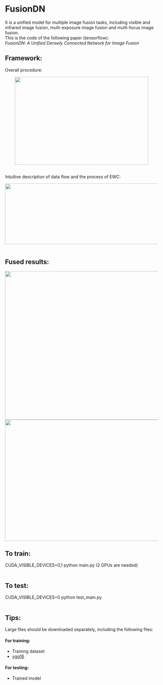 # FusionDN<br>
It is a unified model for multiple image fusion tasks, including visible and infrared image fusion, multi-exposure image fusion and multi-focus image fusion.<br>
This is the code of the following paper (tensorflow):<br>
*FusionDN: A Unified Densely Connected Network for Image Fusion*

## Framework:<br>
 Overall procedure:<br>
<div align=center><img src="https://github.com/hanna-xu/FusionDN/blob/master/imgs/procedure.jpg" width="440" height="290"/></div><br>

Intuitive description of data flow and the process of EWC:<br>
<div align=center><img src="https://github.com/hanna-xu/FusionDN/blob/master/imgs/MultiTask.jpg" width="510" height="200"/></div><br>

## Fused results:<br>
<div align=center><img src="https://github.com/hanna-xu/FusionDN/blob/master/imgs/res1.jpg" width="900" height="490"/></div>
<div align=center><img src="https://github.com/hanna-xu/FusionDN/blob/master/imgs/res2.jpg" width="900" height="400"/></div>

## To train:<br>
CUDA_VISIBLE_DEVICES=0,1 python main.py (2 GPUs are needed)<br><br>

## To test:<br>
CUDA_VISIBLE_DEVICES=0 python test_main.py<br><br>

## Tips:<br>
Large files should be downloaded separately, including the following files: <br>
#### For training:<br>
* Training dataset<br>
* [vgg16](https://pan.baidu.com/s/1vK3l8rzgAkxcKpLvnFAwXA)<br>

#### For testing:<br>
* Trained model
